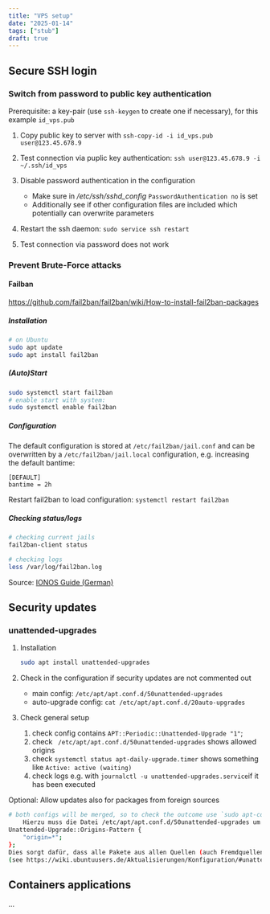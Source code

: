 ```yaml
---
title: "VPS setup"
date: "2025-01-14"
tags: ["stub"]
draft: true
---
```


## Secure SSH login

### Switch from password to public key authentication

Prerequisite: a key-pair (use `ssh-keygen` to create one if necessary), for this example `id_vps.pub`

1. Copy public key to server with `ssh-copy-id -i id_vps.pub user@123.45.678.9`

1. Test connection via puplic key authentication: `ssh user@123.45.678.9 -i ~/.ssh/id_vps`

1. Disable password authentication in the configuration

   - Make sure in _/etc/ssh/sshd_config_ `PasswordAuthentication no` is set
   - Additionally see if other configuration files are included which potentially can overwrite parameters

1. Restart the ssh daemon: `sudo service ssh restart`

1. Test connection via password does not work

### Prevent Brute-Force attacks

#### Failban

https://github.com/fail2ban/fail2ban/wiki/How-to-install-fail2ban-packages

##### Installation

```bash
# on Ubuntu
sudo apt update
sudo apt install fail2ban
```

##### (Auto)Start

```bash
sudo systemctl start fail2ban
# enable start with system:
sudo systemctl enable fail2ban
```

##### Configuration

The default configuration is stored at `/etc/fail2ban/jail.conf` and can be overwritten by a `/etc/fail2ban/jail.local` configuration, e.g. increasing the default bantime:

```
[DEFAULT]
bantime = 2h
```

Restart fail2ban to load configuration: `systemctl restart fail2ban`

##### Checking status/logs

```bash
# checking current jails
fail2ban-client status

# checking logs
less /var/log/fail2ban.log
```

Source: [IONOS Guide (German)](https://www.ionos.de/hilfe/sicherheit/dedicated-server/server-absichern-mit-fail2ban/)

## Security updates

### unattended-upgrades

1. Installation 
    ```bash
    sudo apt install unattended-upgrades
    ````

1. Check in the configuration if security updates are not commented out
    - main config: `/etc/apt/apt.conf.d/50unattended-upgrades`
    - auto-upgrade config: `cat /etc/apt/apt.conf.d/20auto-upgrades`

1. Check general setup
    1. check config contains `APT::Periodic::Unattended-Upgrade "1"`;
    2. check ` /etc/apt/apt.conf.d/50unattended-upgrades` shows allowed origins
    3. check `systemctl status apt-daily-upgrade.timer` shows something like `Active: active (waiting)`
    4. check logs e.g. with `journalctl -u unattended-upgrades.service`if it has been executed

Optional: Allow updates also for packages from foreign sources
```bash
# both configs will be merged, so to check the outcome use `sudo apt-config dump | grep Periodic`
    Hierzu muss die Datei /etc/apt/apt.conf.d/50unattended-upgrades um folgenden Inhalt ergänzt werden.
Unattended-Upgrade::Origins-Pattern {
    "origin=*";
};
Dies sorgt dafür, dass alle Pakete aus allen Quellen (auch Fremdquellen und PPAs) automatisch installiert werden.
(see https://wiki.ubuntuusers.de/Aktualisierungen/Konfiguration/#unattended-upgrades)
```

## Containers applications

<!-- - docker
- portainer
- watchtower -->

...
